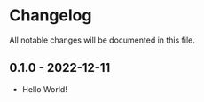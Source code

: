 # Changelog

All notable changes will be documented in this file.

## 0.1.0 - 2022-12-11
- Hello World!